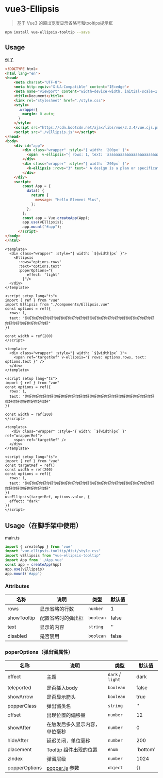 # vue3-Ellipsis

> 基于 Vue3 的超出宽度显示省略号和tooltips提示框

```bash
npm install vue-ellipsis-tooltip --save
```

## Usage
[例子](https://github.com/whenTheMorningDark/Vue-Ellipsis/blob/main/src/App.vue)

```html
<!DOCTYPE html>
<html lang="en">
<head>
    <meta charset="UTF-8">
    <meta http-equiv="X-UA-Compatible" content="IE=edge">
    <meta name="viewport" content="width=device-width, initial-scale=1.0">
    <title>Document</title>
    <link rel="stylesheet" href="./style.css">
    <style>
      .wrapper{
        margin: 0 auto;
      }
    </style>
    <script src="https://cdn.bootcdn.net/ajax/libs/vue/3.3.4/vue.cjs.prod.min.js"></script>
    <script src="./vEllipsis.js"></script>
</head>
<body>
    <div id="app">
        <div class="wrapper" :style="{ width: '200px' }">
          <span  v-ellipsis="{ rows: 1, text: 'aaaaaaaaaaaaaaaaaaaaaaaaaaaaaaaaaaaazzzzzzzzzz' }" />
        </div>
        <div class="wrapper" :style="{ width: `200px` }">
          <k-ellipsis :rows="3" text=" A design is a plan or specification for the" />
        </div>
    </div>
    <script>
        const App = {
          data() {
            return {
              message: "Hello Element Plus",
            };
          },
        };
        const app = Vue.createApp(App);
        app.use(vEllipsis);
        app.mount("#app");
      </script>
</body>
</html>
```

```vue
<template>
  <div class="wrapper" :style="{ width: `${width}px` }">
    <Ellipsis
      :rows="options.rows"
      :text="options.text"
      :poperOptions="{
          effect: 'light'
        }"/>
  </div>
</template>

<script setup lang="ts">
import { ref } from "vue"
import Ellipsis from "./components/Ellipsis.vue"
const options = ref({
  rows: 1,
  text: "你好你好你好你好你好你好你好你好你好你好你好你好你好你好你好你好你好你好你好你好你好你好你好你好"
})

const width = ref(200)
</script>
```

```vue
<template>
  <div class="wrapper" :style="{ width: `${width}px` }">
    <span ref="targetRef" v-ellipsis="{ rows: options.rows, text: options.text }" />
  </div>
</template>

<script setup lang="ts">
import { ref } from "vue"
const options = ref({
  rows: 1,
  text: "你好你好你好你好你好你好你好你好你好你好你好你好你好你好你好你好你好你好你好你好你好你好你好你好"
})

const width = ref(200)
</script>
```

```vue
<template>
   <div class="wrapper" :style="{ width: `${width}px` }"  ref="wrapperRef">
    <span ref="targetRef" />
  </div>
</template>

<script setup lang="ts">
import { ref } from "vue"
const targetRef = ref()
const width = ref(200)
const options = ref({
  rows: 1,
  text: "你好你好你好你好你好你好你好你好你好你好你好你好你好你好你好你好你好你好你好你好你好你好你好你好"
})
useEllipsis(targetRef, options.value, {
  effect: "dark"
})
</script>
```

## Usage（在脚手架中使用）

main.ts
```js
import { createApp } from 'vue'
import "vue-ellipsis-tooltip/dist/style.css"
import vEllipsis from "vue-ellipsis-tooltip"
import App from './App.vue'
const app = createApp(App)
app.use(vEllipsis)
app.mount('#app')
```


### Attributes

| 名称          | 说明                                 | 类型                            | 默认值   |
| ----------- | ---------------------------------- | ----------------------------- | ----- |
| rows   | 显示省略的行数         | `number` | 1     |
| showTooltip      | 配置省略时的弹出框 | `boolean`                      | false  |
| text     | 显示的内容        | `string`                      | ''    |
| disabled | 是否禁用     | `boolean`                     | false

### poperOptions（弹出窗属性）

| 名称                        | 说明                                                                                                        | 类型                            | 默认值    |
| ------------------------- | --------------------------------------------------------------------------------------------------------- | ----------------------------- | ------ |
| effect                | 主题                                                                                | `dark` / `light` | dark      |
| teleported                    | 是否插入body                                                                        | `boolean`                     | false   |
| showArrow                   | 是否显示箭头                                                                               | `boolean`                      | true     |
| popperClass               | 弹出窗类名                                                                             | `string`                     | ''  |
| offset                 | 出现位置的偏移量                                                                                           | `number`                      | 12 |
| showAfter       | 在触发后多久显示内容，单位毫秒 | `number`                     | 0      |
| hideAfter | 延迟关闭，单位毫秒                                                                                             | `number`                     | 200      |
| placement                  | Tooltip 组件出现的位置                                                                                            | `enum`                     | 'bottom'      |
| zIndex                    | 弹窗层级                                                                                                  | `number`                      | 1024     |
| popperOptions                | [popper.js](https://popper.js.org/docs/v2/) 参数                                                                                                      | `object`                      | {}
